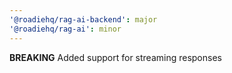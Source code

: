 ```yaml
---
'@roadiehq/rag-ai-backend': major
'@roadiehq/rag-ai': minor
---
```


**BREAKING** Added support for streaming responses
